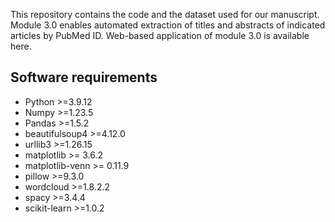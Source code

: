 This repository contains the code and the dataset used for our manuscript. Module 3.0 enables automated extraction of titles and abstracts of indicated articles by PubMed ID.
Web-based application of module 3.0 is available here.

## Software requirements
- Python >=3.9.12
- Numpy >=1.23.5
- Pandas >=1.5.2
- beautifulsoup4 >=4.12.0
- urllib3 >=1.26.15
- matplotlib >= 3.6.2
- matplotlib-venn >= 0.11.9
- pillow >=9.3.0
- wordcloud >=1.8.2.2
- spacy >=3.4.4
- scikit-learn >=1.0.2
